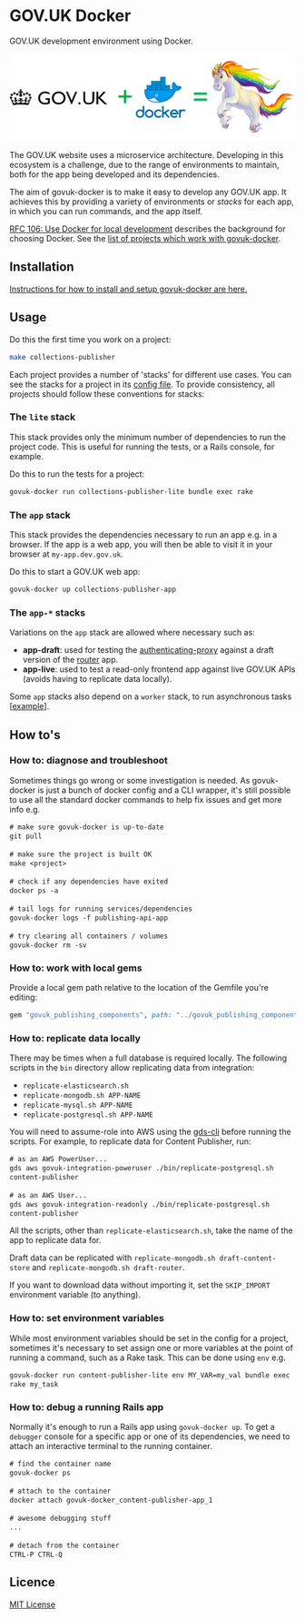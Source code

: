 # GOV.UK Docker

GOV.UK development environment using Docker.

![diagram](docs/diagram.png)

The GOV.UK website uses a microservice architecture. Developing in this ecosystem is a challenge, due to the range of environments to maintain, both for the app being developed and its dependencies.

The aim of govuk-docker is to make it easy to develop any GOV.UK app. It achieves this by providing a variety of environments or _stacks_ for each app, in which you can run commands, and the app itself.

[RFC 106: Use Docker for local development](https://github.com/alphagov/govuk-rfcs/blob/master/rfc-106-docker-for-local-development.md) describes the background for choosing Docker. See the [list of projects which work with govuk-docker](docs/compatibility.md).

## Installation

[Instructions for how to install and setup govuk-docker are here.](docs/installation.md)

## Usage

Do this the first time you work on a project:

```sh
make collections-publisher
```

Each project provides a number of 'stacks' for different use cases. You can see the stacks for a project in its [config file](projects/content-publisher/docker-compose.yml). To provide consistency, all projects should follow these conventions for stacks:

### The `lite` stack

This stack provides only the minimum number of dependencies to run the project code. This is useful for running the tests, or a Rails console, for example.

Do this to run the tests for a project:

```sh
govuk-docker run collections-publisher-lite bundle exec rake
```

### The `app` stack

This stack provides the dependencies necessary to run an app e.g. in a browser. If the app is a web app, you will then be able to visit it in your browser at `my-app.dev.gov.uk`.

Do this to start a GOV.UK web app:

```sh
govuk-docker up collections-publisher-app
```

### The `app-*` stacks

Variations on the `app` stack are allowed where necessary such as:

  - **app-draft**: used for testing the [authenticating-proxy](https://github.com/alphagov/govuk-docker/tree/master/projects/authenticating-proxy) against a draft version of the [router](https://github.com/alphagov/govuk-docker/tree/master/projects/router) app.
  - **app-live**: used to test a read-only frontend app against live GOV.UK APIs (avoids having to replicate data locally).

Some `app` stacks also depend on a `worker` stack, to run asynchronous tasks [[example](https://github.com/alphagov/govuk-docker/blob/d286748e0300df8f0d1ed618086d4f8f951e752a/projects/content-publisher/docker-compose.yml#L46)].

## How to's

### How to: diagnose and troubleshoot

Sometimes things go wrong or some investigation is needed. As govuk-docker is just a bunch of docker config and a CLI wrapper, it's still possible to use all the standard docker commands to help fix issues and get more info e.g.

```
# make sure govuk-docker is up-to-date
git pull

# make sure the project is built OK
make <project>

# check if any dependencies have exited
docker ps -a

# tail logs for running services/dependencies
govuk-docker logs -f publishing-api-app

# try clearing all containers / volumes
govuk-docker rm -sv
```

### How to: work with local gems

Provide a local gem path relative to the location of the Gemfile you're editing:

```ruby
gem "govuk_publishing_components", path: "../govuk_publishing_components"
```

### How to: replicate data locally

There may be times when a full database is required locally.  The following scripts in the `bin` directory allow replicating data from integration:

- `replicate-elasticsearch.sh`
- `replicate-mongodb.sh APP-NAME`
- `replicate-mysql.sh APP-NAME`
- `replicate-postgresql.sh APP-NAME`

You will need to assume-role into AWS using the [gds-cli](https://docs.publishing.service.gov.uk/manual/access-aws-console.html) before running the scripts. For example, to replicate data for Content Publisher, run:

```
# as an AWS PowerUser...
gds aws govuk-integration-poweruser ./bin/replicate-postgresql.sh content-publisher

# as an AWS User...
gds aws govuk-integration-readonly ./bin/replicate-postgresql.sh content-publisher
```

All the scripts, other than `replicate-elasticsearch.sh`, take the name of the app to replicate data for.

Draft data can be replicated with `replicate-mongodb.sh draft-content-store` and `replicate-mongodb.sh draft-router`.

If you want to download data without importing it, set the `SKIP_IMPORT` environment variable (to anything).

### How to: set environment variables

While most environment variables should be set in the config for a project, sometimes it's necessary to set assign one or more variables at the point of running a command, such as a Rake task. This can be done using `env` e.g.

```
govuk-docker run content-publisher-lite env MY_VAR=my_val bundle exec rake my_task
```

### How to: debug a running Rails app

Normally it's enough to run a Rails app using `govuk-docker up`. To get a `debugger` console for a specific app or one of its dependencies, we need to attach an interactive terminal to the running container.

```
# find the container name
govuk-docker ps

# attach to the container
docker attach govuk-docker_content-publisher-app_1

# awesome debugging stuff
...

# detach from the container
CTRL-P CTRL-Q
```

## Licence

[MIT License](LICENCE)
